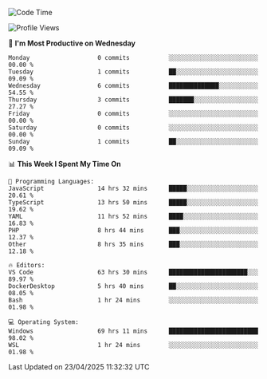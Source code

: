 <!--START_SECTION:waka-->
![Code Time](http://img.shields.io/badge/Code%20Time-4%2C726%20hrs%202%20mins-blue)

![Profile Views](http://img.shields.io/badge/Profile%20Views-0-blue)

📅 **I'm Most Productive on Wednesday** 

```text
Monday                   0 commits           ░░░░░░░░░░░░░░░░░░░░░░░░░   00.00 % 
Tuesday                  1 commits           ██░░░░░░░░░░░░░░░░░░░░░░░   09.09 % 
Wednesday                6 commits           ██████████████░░░░░░░░░░░   54.55 % 
Thursday                 3 commits           ███████░░░░░░░░░░░░░░░░░░   27.27 % 
Friday                   0 commits           ░░░░░░░░░░░░░░░░░░░░░░░░░   00.00 % 
Saturday                 0 commits           ░░░░░░░░░░░░░░░░░░░░░░░░░   00.00 % 
Sunday                   1 commits           ██░░░░░░░░░░░░░░░░░░░░░░░   09.09 % 
```


📊 **This Week I Spent My Time On** 

```text
💬 Programming Languages: 
JavaScript               14 hrs 32 mins      █████░░░░░░░░░░░░░░░░░░░░   20.61 % 
TypeScript               13 hrs 50 mins      █████░░░░░░░░░░░░░░░░░░░░   19.62 % 
YAML                     11 hrs 52 mins      ████░░░░░░░░░░░░░░░░░░░░░   16.83 % 
PHP                      8 hrs 44 mins       ███░░░░░░░░░░░░░░░░░░░░░░   12.37 % 
Other                    8 hrs 35 mins       ███░░░░░░░░░░░░░░░░░░░░░░   12.18 % 

🔥 Editors: 
VS Code                  63 hrs 30 mins      ██████████████████████░░░   89.97 % 
DockerDesktop            5 hrs 40 mins       ██░░░░░░░░░░░░░░░░░░░░░░░   08.05 % 
Bash                     1 hr 24 mins        ░░░░░░░░░░░░░░░░░░░░░░░░░   01.98 % 

💻 Operating System: 
Windows                  69 hrs 11 mins      █████████████████████████   98.02 % 
WSL                      1 hr 24 mins        ░░░░░░░░░░░░░░░░░░░░░░░░░   01.98 % 
```


 Last Updated on 23/04/2025 11:32:32 UTC
<!--END_SECTION:waka-->

